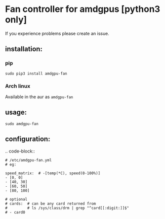 # Fan controller for amdgpus [python3 only]

If you experience problems please create an issue.

## installation:
### pip
`sudo pip3 install amdgpu-fan`

### Arch linux
Available in the aur as `amdgpu-fan`

## usage:  
`sudo amdgpu-fan`  

## configuration:

.. code-block::

    # /etc/amdgpu-fan.yml
    # eg:

    speed_matrix:  # -[temp(*C), speed(0-100%)]
    - [0, 0]
    - [40, 30]
    - [60, 50]
    - [80, 100]

    # optional
    # cards:  # can be any card returned from 
    #         # ls /sys/class/drm | grep "^card[[:digit:]]$"
    # - card0

